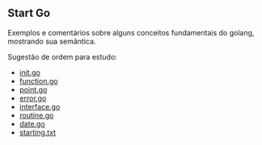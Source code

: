 ## Start Go 

Exemplos e comentários sobre alguns conceitos fundamentais do golang, mostrando sua semântica.

Sugestão de ordem para estudo:
 - [init.go](https://github.com/cleidianegoncalves/start-go/blob/main/init.go)
 - [function.go](https://github.com/cleidianegoncalves/start-go/blob/main/function.go)
 - [point.go](https://github.com/cleidianegoncalves/start-go/blob/main/point.go)
 - [error.go](https://github.com/cleidianegoncalves/start-go/blob/main/error.go)
 - [interface.go](https://github.com/cleidianegoncalves/start-go/blob/main/interface.go)
 - [routine.go](https://github.com/cleidianegoncalves/start-go/blob/main/routine.go)
 - [date.go](https://github.com/cleidianegoncalves/start-go/blob/main/date.go)
 - [starting.txt](https://github.com/cleidianegoncalves/start-go/blob/main/starting.txt)
